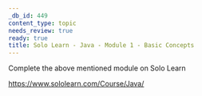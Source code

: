 ```yaml
---
_db_id: 449
content_type: topic
needs_review: true
ready: true
title: Solo Learn - Java - Module 1 - Basic Concepts
---
```


Complete the above mentioned module on Solo Learn

https://www.sololearn.com/Course/Java/